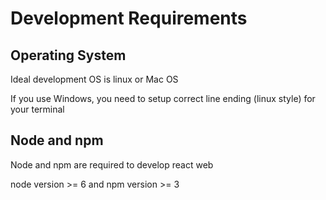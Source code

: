 # Development Requirements

## Operating System
Ideal development OS is linux or Mac OS

If you use Windows, you need to setup correct line ending (linux style) for your terminal

## Node and npm
Node and npm are required to develop react web

node version >= 6 and npm version >= 3
